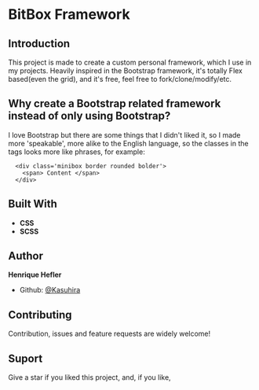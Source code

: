 # BitBox Framework

## Introduction

This project is made to create a custom personal framework, which I use in my projects.
Heavily inspired in the Bootstrap framework, it's totally Flex based(even the grid), and
it's free, feel free to fork/clone/modify/etc.

## Why create a Bootstrap related framework instead of only using Bootstrap?

I love Bootstrap but there are some things that I didn't liked it, so I made
more 'speakable', more alike to the English language, so the classes in the tags
looks more like phrases, for example:

```
  <div class='minibox border rounded bolder'>
    <span> Content </span>
  </div>
```

## Built With

- **CSS**
- **SCSS**

## Author

**Henrique Hefler**

- Github: [@Kasuhira](https://github.com/Kasuhira)

## Contributing

Contribution, issues and feature requests are widely welcome!

## Suport

Give a star if you liked this project, and, if you like,
